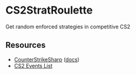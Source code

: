 # CS2StratRoulette

Get random enforced strategies in competitive CS2

## Resources

- [CounterStrikeSharp](https://github.com/roflmuffin/CounterStrikeSharp) ([docs](https://docs.cssharp.dev/))
- [CS2 Events List](https://cs2.poggu.me/dumped-data/game-events/#player_activate)
